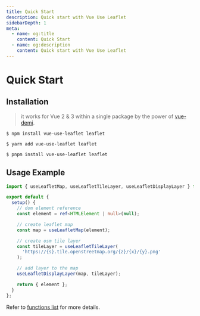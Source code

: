 ```yaml
---
title: Quick Start
description: Quick start with Vue Use Leaflet
sidebarDepth: 1
meta:
  - name: og:title
    content: Quick Start
  - name: og:description
    content: Quick start with Vue Use Leaflet
---
```


# Quick Start

## Installation

> it works for Vue 2 & 3 within a single package by the power of [vue-demi](https://github.com/vueuse/vue-demi).

<CodeGroup>
  <CodeGroupItem title="NPM" active>

```bash:no-line-numbers
$ npm install vue-use-leaflet leaflet
```

  </CodeGroupItem>

  <CodeGroupItem title="YARN">

```bash:no-line-numbers
$ yarn add vue-use-leaflet leaflet
```

  </CodeGroupItem>

  <CodeGroupItem title="PNPM">

```bash:no-line-numbers
$ pnpm install vue-use-leaflet leaflet
```

  </CodeGroupItem>
</CodeGroup>

## Usage Example

```ts
import { useLeafletMap, useLeafletTileLayer, useLeafletDisplayLayer } from 'vue-use-leaflet';

export default {
  setup() {
    // dom element reference
    const element = ref<HTMLElement | null>(null);

    // create leaflet map
    const map = useLeafletMap(element);

    // create osm tile layer
    const tileLayer = useLeafletTileLayer(
      'https://{s}.tile.openstreetmap.org/{z}/{x}/{y}.png'
    );

    // add layer to the map
    useLeafletDisplayLayer(map, tileLayer);

    return { element };
  }
};
```

Refer to [functions list](/functions/) for more details.
